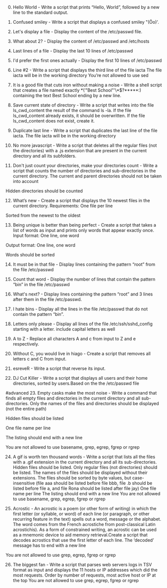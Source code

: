 0. Hello World - Write a script that prints “Hello, World”, followed by a new line to the standard output.

1. Confused smiley - Write a script that displays a confused smiley "(Ôo)'.

2. Let's display a file - Display the content of the /etc/passwd file.

3. What about 2? - Display the content of /etc/passwd and /etc/hosts

4. Last lines of a file - Display the last 10 lines of /etc/passwd

5. I'd prefer the first ones actually - Display the first 10 lines of /etc/passwd
6. Line #2 - Write a script that displays the third line of the file iacta
The file iacta will be in the working directory
You’re not allowed to use sed

7. It is a good file that cuts iron without making a noise - Write a shell script that creates a file named exactly \*\\'"Best School"\'\\*$\?\*\*\*\*\*:) containing the text Best School ending by a new line.

8. Save current state of directory - Write a script that writes into the file ls_cwd_content the result of the command ls -la. If the file ls_cwd_content already exists, it should be overwritten. If the file ls_cwd_content does not exist, create it.

9. Duplicate last line - Write a script that duplicates the last line of the file iacta. The file iacta will be in the working directory

10. No more javascript - Write a script that deletes all the regular files (not the directories) with a .js extension that are present in the current directory and all its subfolders.

11. Don't just count your directories, make your directories count - Write a script that counts the number of directories and sub-directories in the current directory. The current and parent directories should not be taken into account

Hidden directories should be counted

12. What’s new - Create a script that displays the 10 newest files in the current directory. Requirements: One file per line

Sorted from the newest to the oldest

13. Being unique is better than being perfect - Create a script that takes a list of words as input and prints only words that appear exactly once.
Input format: One line, one word

Output format: One line, one word

Words should be sorted

14. It must be in that file - Display lines containing the pattern “root” from the file /etc/passwd

15. Count that word - Display the number of lines that contain the pattern “bin” in the file /etc/passwd

16. What's next? - Display lines containing the pattern “root” and 3 lines after them in the file /etc/passwd.

17. I hate bins - Display all the lines in the file /etc/passwd that do not contain the pattern “bin”.

18. Letters only please - Display all lines of the file /etc/ssh/sshd_config starting with a letter. include capital letters as well

19. A to Z - Replace all characters A and c from input to Z and e respectively.

20. Without C, you would live in hiago - Create a script that removes all letters c and C from input.

21. esreveR - Write a script that reverse its input.

22. DJ Cut Killer - Write a script that displays all users and their home directories, sorted by users.Based on the the /etc/passwd file

#advanced
23. Empty casks make the most noise - Write a command that finds all empty files and directories in the current directory and all sub-directories.
Only the names of the files and directories should be displayed (not the entire path)

Hidden files should be listed

One file name per line

The listing should end with a new line

You are not allowed to use basename, grep, egrep, fgrep or rgrep

24. A gif is worth ten thousand words - Write a script that lists all the files with a .gif extension in the current directory and all its sub-directories.
Hidden files should be listed.
Only regular files (not directories) should be listed.
The names of the files should be displayed without their extensions. The files should be sorted by byte values, but case-insensitive (file aaa should be listed before file bbb, file .b should be listed before file a, and file Rona should be listed after file jay)
One file name per line
The listing should end with a new line
You are not allowed to use basename, grep, egrep, fgrep or rgrep

25. Acrostic - An acrostic is a poem (or other form of writing) in which the first letter (or syllable, or word) of each line (or paragraph, or other recurring feature in the text) spells out a word, message or the alphabet. The word comes from the French acrostiche from post-classical Latin acrostichis). As a form of constrained writing, an acrostic can be used as a mnemonic device to aid memory retrieval.Create a script that decodes acrostics that use the first letter of each line.
The ‘decoded’ message has to end with a new line

You are not allowed to use grep, egrep, fgrep or rgrep

26. The biggest fan - Write a script that parses web servers logs in TSV format as input and displays the 11 hosts or IP addresses which did the most requests.
Order by number of requests, most active host or IP at the top
You are not allowed to use grep, egrep, fgrep or rgrep
